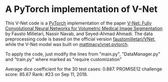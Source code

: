 # A PyTorch implementation of V-Net

This V-Net code is a [PyTorch](http://pytorch.org/) implementation of the paper
[V-Net: Fully Convolutional Neural Networks for Volumetric Medical Image Segmentation](https://arxiv.org/abs/1606.04797)
by Fausto Milletari, Nassir Navab, and Seyed-Ahmad Ahmadi. The data preprocessing code is based on the official version [faustomilletari/VNet](https://github.com/faustomilletari/VNet), while the V-Net model was built on [mattmacy/vnet.pytorch](https://github.com/mattmacy/vnet.pytorch).

To apply the code, just modify the lines from "main.py", "DataManager.py" and "train.py" where marked as "require customization"

Average dice coefficient for the 30 test cases: 0.887.
PROMISE12 challenge score: 85.67
Rank: #23 on Sep 11, 2018.
